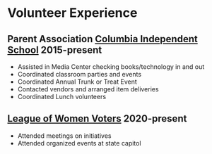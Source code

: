 # Volunteer Experience

## Parent Association [Columbia Independent School](https://www.cislions.org/) 2015-present
* Assisted in Media Center checking books/technology in and out
* Coordinated classroom parties and events
* Coordinated Annual Trunk or Treat Event
* Contacted vendors and arranged item deliveries
* Coordinated Lunch volunteers

## [League of Women Voters](https://lwvcbc.org/) 2020-present
* Attended meetings on initiatives
* Attended organized events at state capitol
